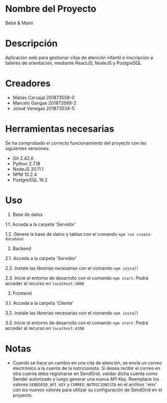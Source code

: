 # Nombre del Proyecto

Bebé & Mami

# Descripción

Aplicación web para gestionar citas de atención infantil e inscripción a talleres de orientación, mediante ReactJS, NodeJS y PostgreSQL

# Creadores

- Matías Carvajal 201873558-0
- Marcelo Gangas 201873589-2
- Josué Venegas 201873534-5

# Herramientas necesarias

Se ha comprobado el correcto funcionamiento del proyecto con las siguientes versiones:
- Git 2.42.0
- Python 2.7.18
- NodeJS 20.11.1
- NPM 10.2.4
- PostgreSQL 16.2

# Uso
1. Base de datos

1.1. Acceda a la carpeta 'Servidor'

1.2. Genere la base de datos y tablas con el comando `npm run create-database`

2. Backend
   
2.1. Acceda a la carpeta 'Servidor'
   
2.2. Instale las librerías necesarias con el comando `npm install`

2.3. Inicie el entorno de desarrollo con el comando `npm start`. Podrá acceder al recurso en `localhost:3000`

3. Frontend
   
3.1. Acceda a la carpeta 'Cliente'

3.2. Instale las librerías necesarias con el comando `npm install`

3.3. Inicie el entorno de desarrollo con el comando `npm start`. Podrá acceder al recurso en `localhost:4200`

# Notas
- Cuando se hace un cambio en una cita de atención, se envía un correo electrónico a la cuenta de la nutricionista. Si desea recibir el correo en otra cuenta debe registrarse en SendGrid, validar dicha cuenta como Sender autorizado y luego generar una nueva API Key. Reemplace los valores `SENDGRID_API_KEY` y `CORREO_NUTRICIONISTA` en el archivo '.env' con los nuevos valores para utilizar su configuración de SendGrid en el proyecto.
